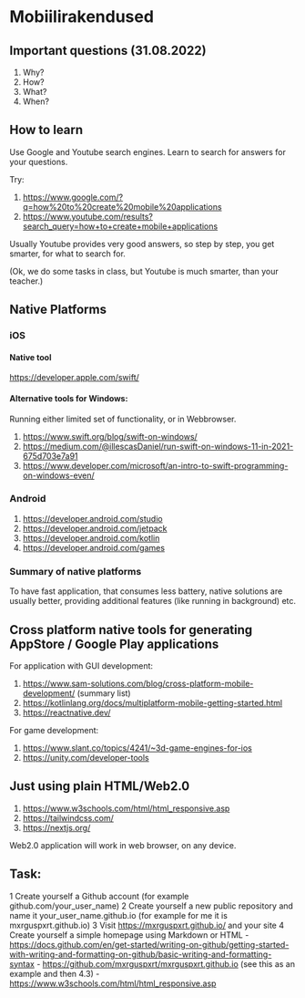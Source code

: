 # Mobiilirakendused

## Important questions (31.08.2022)

1. Why?
2. How?
3. What?
4. When?

## How to learn

Use Google and Youtube search engines. Learn to search for answers for your questions. 

Try: 
1. https://www.google.com/?q=how%20to%20create%20mobile%20applications
2. https://www.youtube.com/results?search_query=how+to+create+mobile+applications

Usually Youtube provides very good answers, so step by step, you get smarter, for what to search for.

(Ok, we do some tasks in class, but Youtube is much smarter, than your teacher.)

## Native Platforms

### iOS

#### Native tool

https://developer.apple.com/swift/

#### Alternative tools for Windows:

Running either limited set of functionality, or in Webbrowser.

1. https://www.swift.org/blog/swift-on-windows/
2. https://medium.com/@illescasDaniel/run-swift-on-windows-11-in-2021-675d703e7a91
3. https://www.developer.com/microsoft/an-intro-to-swift-programming-on-windows-even/


### Android

1. https://developer.android.com/studio
2. https://developer.android.com/jetpack
3. https://developer.android.com/kotlin
4. https://developer.android.com/games


### Summary of native platforms

To have fast application, that consumes less battery, native solutions are usually better, providing additional features (like running in background) etc.


## Cross platform native tools for generating AppStore / Google Play applications

For application with GUI development:

1. https://www.sam-solutions.com/blog/cross-platform-mobile-development/ (summary list)
2. https://kotlinlang.org/docs/multiplatform-mobile-getting-started.html
3. https://reactnative.dev/

For game development:

1. https://www.slant.co/topics/4241/~3d-game-engines-for-ios
2. https://unity.com/developer-tools


## Just using plain HTML/Web2.0 

1. https://www.w3schools.com/html/html_responsive.asp
2. https://tailwindcss.com/
3. https://nextjs.org/

Web2.0 application will work in web browser, on any device.


## Task:

1 Create yourself a Github account (for example github.com/your_user_name)
2 Create yourself a new public repository and name it your_user_name.github.io (for example for me it is mxrguspxrt.github.io)
3 Visit https://mxrguspxrt.github.io/ and your site
4 Create yourself a simple homepage using Markdown or HTML
    - https://docs.github.com/en/get-started/writing-on-github/getting-started-with-writing-and-formatting-on-github/basic-writing-and-formatting-syntax
    - https://github.com/mxrguspxrt/mxrguspxrt.github.io (see this as an example and then 4.3)
    - https://www.w3schools.com/html/html_responsive.asp



